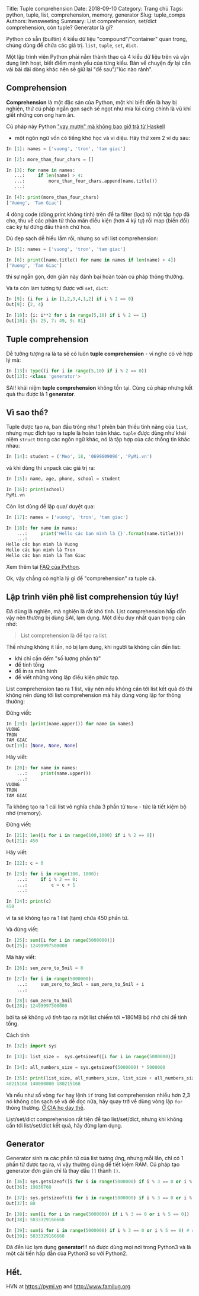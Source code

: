 Title: Tuple comprehension
Date: 2018-09-10
Category: Trang chủ
Tags: python, tuple, list, comprehension, memory, generator
Slug: tuple_comps
Authors: hvnsweeting
Summary: List comprehension, set/dict comprehension, còn tuple? Generator là gì?

Python có sẵn (builtin) 4 kiểu dữ liệu "compound"/"container" quan trọng,
chúng dùng để chứa các giá trị. `list`, `tuple`, `set`, `dict`.

Một lập trình viên Python phải nắm thành thạo cả 4 kiểu dữ liệu trên và vận
dụng linh hoạt, biết điểm mạnh yếu của từng kiểu. Bàn về chuyện *ấy* lại cần
vài bài dài dòng khác nên sẽ giữ lại "để sau"/"lúc nào rảnh".

## Comprehension

**Comprehension** là một đặc sản của Python, một khi biết đến là hay bị nghiện,
thứ cú pháp ngắn gọn sạch sẽ ngọt như mía lùi cũng chính là vũ khí
giết những con ong ham ăn.

Cú pháp này Python ["vay mượn" mà không bao giờ trả từ
Haskell](https://docs.python.org/3/whatsnew/2.0.html)
 - một ngôn ngữ
vốn có tiếng khó học và vi diệu. Hãy thử xem 2 ví dụ sau:

```python
In [1]: names = ['vuong', 'tron', 'tam giac']

In [2]: more_than_four_chars = []

In [3]: for name in names:
   ...:     if len(name) > 4:
   ...:         more_than_four_chars.append(name.title())
   ...:

In [4]: print(more_than_four_chars)
['Vuong', 'Tam Giac']
```

4 dòng code (dòng print không tính)
trên để ta filter (lọc) từ một tập hợp đã cho, thu về các phần tử
thỏa mãn điều kiện (hơn 4 ký tự) rồi map (biến đổi) các ký tự đứng đầu thành
chữ hoa.

Dù đẹp sạch dễ hiểu lắm rồi, nhưng so với list comprehension:

```python
In [5]: names = ['vuong', 'tron', 'tam giac']

In [6]: print([name.title() for name in names if len(name) > 4])
['Vuong', 'Tam Giac']
```

thì sự ngắn gọn, đơn giản này đánh bại hoàn toàn cú pháp thông thường.

Và ta còn làm tương tự được với `set`, `dict`:

```python
In [9]: {i for i in [1,2,3,4,1,2] if i % 2 == 0}
Out[9]: {2, 4}

In [10]: {i: i**2 for i in range(5,10) if i % 2 == 1}
Out[10]: {5: 25, 7: 49, 9: 81}
```

## Tuple comprehension
Dễ tưởng tượng ra là ta sẽ có luôn **tuple comprehension** - vì nghe có vẻ hợp
lý mà:

```python
In [13]: type((i for i in range(5,10) if i % 2 == 0))
Out[13]: <class 'generator'>
```

SAI! khái niệm **tuple comprehension** không tồn tại. Cùng cú pháp nhưng kết
quả thu được là 1 **generator**.

## Vì sao thế?
Tuple được tạo ra, ban đầu trông như 1 phiên bản thiếu tính năng của `list`,
nhưng mục đích tạo ra tuple là hoàn toàn khác. `tuple` được dùng như khái
niệm `struct` trong các ngôn ngữ khác, nó là tập hợp của các thông tin khác
nhau:

```python
In [14]: student = ('Meo', 18, '0699609096', 'PyMi.vn')
```

và khi dùng thì unpack các giá trị ra:

```python
In [15]: name, age, phone, school = student

In [16]: print(school)
PyMi.vn
```

Còn list dùng để lặp qua/ duyệt qua:

```python
In [17]: names = ['vuong', 'tron', 'tam giac']

In [18]: for name in names:
    ...:     print('Hello các bạn mình là {}'.format(name.title()))
    ...:
Hello các bạn mình là Vuong
Hello các bạn mình là Tron
Hello các bạn mình là Tam Giac
```

Xem thêm tại [FAQ của
Python](https://docs.python.org/3/faq/design.html#why-are-there-separate-tuple-and-list-data-types).

Ok, vậy chẳng có nghĩa lý gì để "comprehension" ra tuple cả.

## Lập trình viên phê list comprehension túy lúy!
Đã dùng là nghiện, mà nghiện là rất khó tỉnh. List comprehension hấp dẫn vậy
nên thường bị dùng SAI, lạm dụng. Một điều duy nhất quan trọng cần nhớ:

> List comprehension là để tạo ra list.

Thế nhưng không ít lần, nó bị lạm dụng, khi người ta không cần đến list:

- khi chỉ cần đếm "số lượng phần tử"
- để tính tổng
- để in ra màn hình
- để viết những vòng lặp điều kiện phức tạp.

List comprehension tạo ra 1 list, vậy nên nếu không cần tới list kết quả đó
thì không nên dùng tới list comprehension mà hãy dùng vòng lặp for thông thường:

Đừng viết:

```python
In [19]: [print(name.upper()) for name in names]
VUONG
TRON
TAM GIAC
Out[19]: [None, None, None]
```

Hãy viết:

```python
In [20]: for name in names:
    ...:     print(name.upper())
    ...:
VUONG
TRON
TAM GIAC
```

Ta không tạo ra 1 cái list vô nghĩa chứa 3 phần tử `None` - tức là tiết kiệm bộ
nhớ (memory).

Đừng viết:

```python
In [21]: len([i for i in range(100,1000) if i % 2 == 0])
Out[21]: 450
```

Hãy viết:

```python
In [22]: c = 0

In [23]: for i in range(100, 1000):
    ...:     if i % 2 == 0:
    ...:         c = c + 1
    ...:

In [24]: print(c)
450
```

vì ta sẽ không tạo ra 1 list (tạm) chứa 450 phần tử.

Và đừng viết:

```python
In [25]: sum([i for i in range(5000000)])
Out[25]: 12499997500000
```

Mà hãy viết:

```python
In [26]: sum_zero_to_5mil = 0

In [27]: for i in range(5000000):
    ...:     sum_zero_to_5mil = sum_zero_to_5mil + i
    ...:

In [28]: sum_zero_to_5mil
Out[28]: 12499997500000
```

bởi ta sẽ không *vô tình* tạo ra một list chiếm tới ~180MB bộ nhớ chỉ để tính
tổng.

Cách tính
```python
In [32]: import sys

In [33]: list_size =  sys.getsizeof([i for i in range(5000000)])

In [34]: all_numbers_size = sys.getsizeof(5000000) * 5000000

In [35]: print(list_size, all_numbers_size, list_size + all_numbers_size)
40215168 140000000 180215168
```

Và nếu như số vòng `for` hay lệnh `if` trong list comprehension nhiều hơn 2,3
nó không còn sạch sẽ và dễ đọc nữa, hãy quay trở về dùng vòng lặp `for` thông
thường. [Ở CIA họ dạy thế](https://wikileaks.org/ciav7p1/cms/page_26607631.html
).

List/set/dict comprehension rất tiện để tạo list/set/dict, nhưng khi không
cần tới list/set/dict kết quả, hãy đừng lạm dụng.

## Generator

Generator sinh ra các phần tử của list tương ứng, nhưng mỗi lần, chỉ có 1
phần tử được tạo ra, vì vậy thường dùng để tiết kiệm RAM. Cú pháp tạo generator
đơn giản chỉ là thay dấu `[]` thành `()`.

```python
In [36]: sys.getsizeof([i for i in range(5000000) if i % 3 == 0 or i % 5 == 0])
Out[36]: 19836760

In [37]: sys.getsizeof((i for i in range(5000000) if i % 3 == 0 or i % 5 == 0))
Out[37]: 88

In [38]: sum([i for i in range(5000000) if i % 3 == 0 or i % 5 == 0])
Out[38]: 5833329166668

In [39]: sum(i for i in range(5000000) if i % 3 == 0 or i % 5 == 0) # chỗ này mượn tạm luôn dấu () của sum
Out[39]: 5833329166668
```

Đã đến lúc lạm dụng **generator**!!! nó được dùng mọi nơi trong Python3 và
là một cải tiến hấp dẫn của Python3 so với Python2.

## Hết.

HVN at https://pymi.vn and http://www.familug.org
